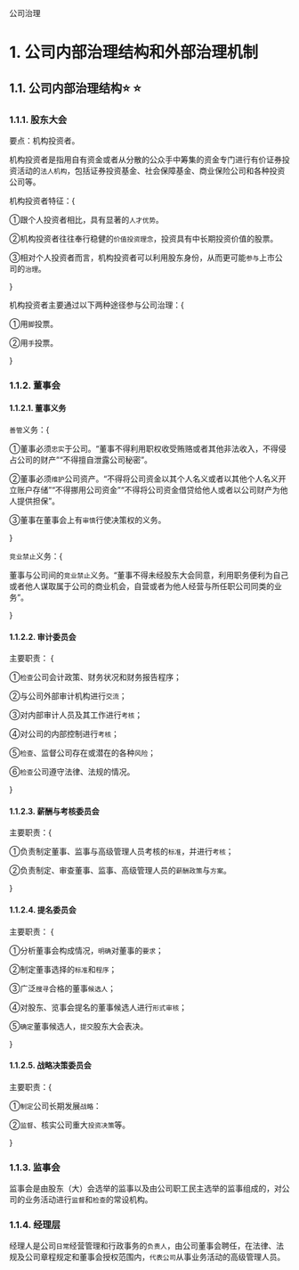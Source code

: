 公司治理

# 1. 公司内部治理结构和外部治理机制

## 1.1. 公司内部治理结构:star: :star: 

### 1.1.1. 股东大会

要点：机构投资者。

机构投资者是指用自有资金或者从分散的公众手中筹集的资金专门进行有价证券投资活动的`法人机构`，包括证券投资基金、社会保障基金、商业保险公司和各种投资公司等。

机构投资者特征：{

①跟个人投资者相比，具有显著的`人才优势`。

②机构投资者往往奉行稳健的`价值投资理念`，投资具有中长期投资价值的股票。

③相对个人投资者而言，机构投资者可以利用股东身份，从而更可能`参与`上市公司的`治理`。

}

机构投资者主要通过以下两种途径参与公司治理：{

①用`脚`投票。

②用`手`投票。

}

### 1.1.2. 董事会

#### 1.1.2.1. 董事义务

`善管`义务：{

①董事必须`忠实`于公司。“董事不得利用职权收受贿赂或者其他非法收入，不得侵占公司的财产”“不得擅自泄露公司秘密”。

②董事必须`维护`公司资产。“不得将公司资金以其个人名义或者以其他个人名义开立账户存储”“不得挪用公司资金”“不得将公司资金借贷给他人或者以公司财产为他人提供担保”。

③董事在董事会上有`审慎`行使决策权的义务。

}

`竞业禁止`义务：{

董事与公司间的`竞业禁止`义务。“董事不得未经股东大会同意，利用职务便利为自己或者他人谋取属于公司的商业机会，自营或者为他人经营与所任职公司同类的业务”。

}

#### 1.1.2.2. 审计委员会

主要职责： {

①`检查`公司会计政策、财务状况和财务报告程序；

②与公司外部审计机构进行`交流`；

③对内部审计人员及其工作进行`考核`；

④对公司的内部控制进行`考核`；

⑤`检查`、监督公司存在或潜在的各种`风险`；

⑥`检查`公司遵守法律、法规的情况。

}

#### 1.1.2.3. 薪酬与考核委员会

主要职责：{

①负责制定董事、监事与高级管理人员考核的`标准`，并进行`考核`；

②负责制定、审查董事、监事、高级管理人员的`薪酬政策`与`方案`。

}

#### 1.1.2.4. 提名委员会

主要职责： {

①分析董事会构成情况，`明确`对董事的`要求`；

②制定董事选择的`标准`和`程序`；

③广泛`搜寻`合格的董事`候选人`；

④对股东、览事会提名的董事候选人进行`形式审核`；

⑤`确定`董事候选人，`提交`股东大会表决。

}

#### 1.1.2.5. 战略决策委员会

主要职责：{

①`制定`公司长期发展`战略`：

②`监督`、核实公司重大`投资决策`等。

}

### 1.1.3. 监事会

监事会是由股东（大）会选举的监事以及由公司职工民主选举的监事组成的，对公司的业务活动进行`监督`和`检查`的常设机构。

### 1.1.4. 经理层

经理人是公司`日常`经营管理和行政事务的`负责人`，由公司董事会聘任，在法律、法规及公司章程规定和董事会授权范围内，`代表公司`从事业务活动的高级管理人员。
